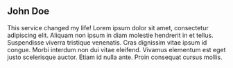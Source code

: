 ---
---


##                                                       John Doe
This service changed my life! Lorem ipsum dolor sit amet, consectetur adipiscing elit. Aliquam non ipsum in diam molestie hendrerit in et tellus. Suspendisse viverra tristique venenatis. Cras dignissim vitae ipsum id congue. Morbi interdum non dui vitae eleifend. Vivamus elementum est eget justo scelerisque auctor. Etiam id nulla ante. Proin consequat cursus mollis.
